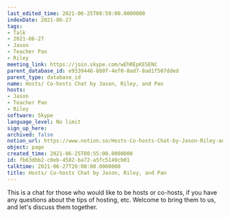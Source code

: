 ```yaml
---
last_edited_time: 2021-06-25T08:59:00.0000000
indexDate: 2021-06-27
tags:
- Talk
- 2021-06-27
- Jason
- Teacher Pan
- Riley
meeting_link: https://join.skype.com/wEhREpKESENC
parent_database_id: e9339446-880f-4ef0-8ad7-8ad1f507dded
parent_type: database_id
name: Hosts/ Co-hosts Chat by Jason, Riley, and Pan
hosts:
- Jason
- Teacher Pan
- Riley
software: Skype
language_level: No limit
sign_up_here: 
archived: false
notion_url: https://www.notion.so/Hosts-Co-hosts-Chat-by-Jason-Riley-and-Pan-fb63dbb2c0eb4582ba72a5fc5149cb01
object: page
created_time: 2021-06-25T08:55:00.0000000
id: fb63dbb2-c0eb-4582-ba72-a5fc5149cb01
talktime: 2021-06-27T20:00:00.0000000
title: Hosts/ Co-hosts Chat by Jason, Riley, and Pan
---
```


This is a chat for those who would like to be hosts or co-hosts, if you have any questions about the tips of hosting, etc. Welcome to bring them to us, and let's discuss them together.

